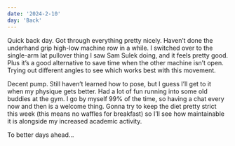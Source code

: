 ```yaml
---
date: '2024-2-10'
day: 'Back'
---
```


Quick back day. Got through everything pretty nicely. Haven’t done the underhand grip high-low machine row in a while. I switched over to the single-arm lat pullover thing I saw Sam Sulek doing, and it feels pretty good. Plus it’s a good alternative to save time when the other machine isn’t open. Trying out different angles to see which works best with this movement.

Decent pump. Still haven’t learned how to pose, but I guess I’ll get to it when my physique gets better. Had a lot of fun running into some old buddies at the gym. I go by myself 99% of the time, so having a chat every now and then is a welcome thing. Gonna try to keep the diet pretty strict this week (this means no waffles for breakfast) so I’ll see how maintainable it is alongside my increased academic activity. 

To better days ahead…